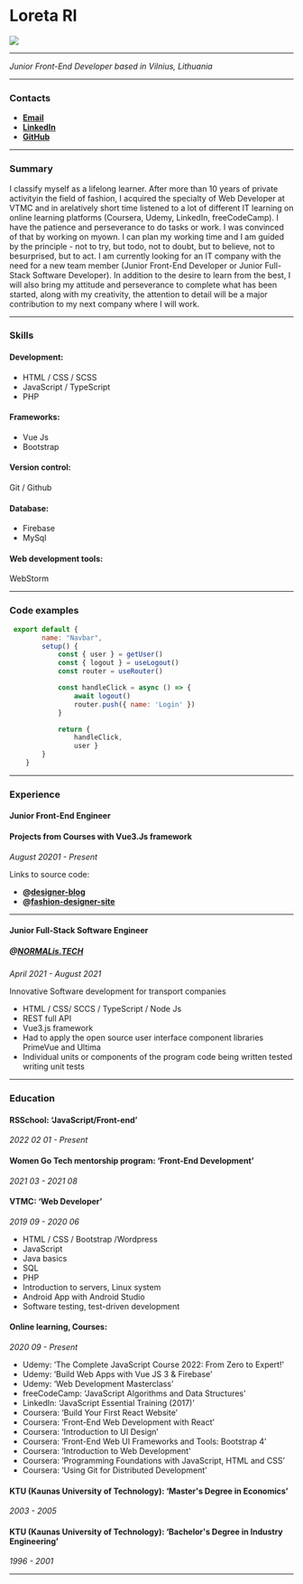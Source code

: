 # Loreta RI

<img src="https://avatars.githubusercontent.com/u/65281023?s=400&u=2ea1876bbb97cbb5c64ef5b0354500d6702c0a5b&v=4">


***


_Junior Front-End Developer based in Vilnius, Lithuania_


***


### Contacts

- **[Email](mailto:loretari@gmail.com)**
- **[LinkedIn](https://www.https://www.linkedin.com/in/loreta-r-1b7146100/)**
- **[GitHub](https://github.com/loretari)**


***


### Summary

I classify myself as a lifelong learner. After more than 10 years of private activityin the field of fashion, I acquired the specialty of Web Developer at VTMC and in arelatively short time listened to a lot of different IT learning on online learning platforms (Coursera, Udemy, LinkedIn, freeCodeCamp). I have the patience and perseverance to do tasks or work. I was convinced of that by working on myown. I can plan my working time and I am guided by the principle - not to try, but todo, not to doubt, but to believe, not to besurprised, but to act. I am currently looking for an IT company with the need for a new team member (Junior Front-End Developer or Junior Full-Stack Software Developer). In addition to the desire to learn from the best, I will also bring my attitude and perseverance to complete what has been started, along with my creativity, the attention to detail will be a major contribution to my next company where I will work.


***


### Skills

#### Development:

- HTML / CSS / SCSS
- JavaScript / TypeScript
- PHP

#### Frameworks:

- Vue Js
- Bootstrap

#### Version control:

Git / Github

#### Database:

- Firebase
- MySql

#### Web development tools:

WebStorm


***


### Code examples

```JavaScript
 export default {
        name: "Navbar",
        setup() {
            const { user } = getUser()
            const { logout } = useLogout()
            const router = useRouter()

            const handleClick = async () => {
                await logout()
                router.push({ name: 'Login' })
            }

            return {
                handleClick,
                user }
        }
    }
   ```
   
   
***
   


### Experience 
   
#### Junior Front-End Engineer
   
#### Projects from Courses with Vue3.Js framework
 _August 20201 - Present_
   
   Links to source code:
   - **@[designer-blog](https://fashion-designer-project.web.app/)**
   - **@[fashion-designer-site](https://my-music-forever.web.app/)**


***
  
  
  
#### Junior Full-Stack Software Engineer
   
##### @[NORMALis.TECH](https://www.linkedin.com/company/normalis-tech/) 
 _April 2021 - August 2021_ 
   
   Innovative Software development for transport companies
   
   - HTML / CSS/ SCCS / TypeScript / Node Js
   - REST full API
   - Vue3.js framework
   - Had to apply the open source user interface component libraries PrimeVue and Ultima 
   - Individual units or components of the program code being written tested writing unit tests


***
 
 
 
### Education 
   
#### RSSchool: ‘JavaScript/Front-end’ 
_2022 02 01 - Present_ 
   
#### Women Go Tech mentorship program: ‘Front-End Development’ 
_2021 03 - 2021 08_
   
#### VTMC: ‘Web Developer’
_2019 09 - 2020 06_
   - HTML / CSS / Bootstrap /Wordpress 
   - JavaScript 
   - Java basics
   - SQL 
   - PHP 
   - Introduction to servers, Linux system 
   - Android App with Android Studio 
   - Software testing, test-driven development
   
#### Online learning, Courses:
_2020 09 - Present_
   - Udemy: ‘The Complete JavaScript Course 2022: From Zero to Expert!’
   - Udemy: ‘Build Web Apps with Vue JS 3 & Firebase’ 
   - Udemy: ‘Web Development Masterclass’ 
   - freeCodeCamp: ‘JavaScript Algorithms and Data Structures’
   - LinkedIn: ‘JavaScript Essential Training (2017)’
   - Coursera: ‘Build Your First React Website’
   - Coursera: ‘Front-End Web Development with React’
   - Coursera: ‘Introduction to UI Design’
   - Coursera: ‘Front-End Web UI Frameworks and Tools: Bootstrap 4’
   - Coursera: ‘Introduction to Web Development’
   - Coursera: ‘Programming Foundations with JavaScript, HTML and CSS’
   - Coursera: ‘Using Git for Distributed Development’
   
   #### KTU (Kaunas University of Technology): ‘Master's Degree in Economics’
_2003 - 2005_
   
#### KTU (Kaunas University of Technology): ‘Bachelor's Degree in Industry Engineering’
_1996 - 2001_
   
  
  
***

   
   
   